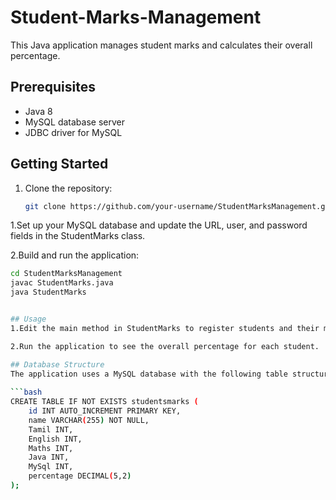 # Student-Marks-Management

This Java application manages student marks and calculates their overall percentage.

## Prerequisites

- Java 8 
- MySQL database server
- JDBC driver for MySQL

## Getting Started

1. Clone the repository:

   ```bash
   git clone https://github.com/your-username/StudentMarksManagement.git.
   
1.Set up your MySQL database and update the URL, user, and password fields in the StudentMarks class.

2.Build and run the application:

```bash
cd StudentMarksManagement
javac StudentMarks.java
java StudentMarks


## Usage
1.Edit the main method in StudentMarks to register students and their marks.

2.Run the application to see the overall percentage for each student.

## Database Structure
The application uses a MySQL database with the following table structure:
   
```bash
CREATE TABLE IF NOT EXISTS studentsmarks (
    id INT AUTO_INCREMENT PRIMARY KEY,
    name VARCHAR(255) NOT NULL,
    Tamil INT,
    English INT,
    Maths INT,
    Java INT,
    MySql INT,
    percentage DECIMAL(5,2)
);


 
 



 


